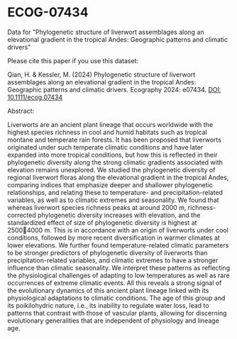 # ECOG-07434
Data for "Phylogenetic structure of liverwort assemblages along an elevational gradient in the tropical Andes: Geographic patterns and climatic drivers"

Please cite this paper if you use this dataset:

Qian, H. & Kessler, M. (2024) Phylogenetic structure of liverwort assemblages along an elevational gradient in the tropical Andes: Geographic patterns and climatic drivers. Ecography 2024: e07434. [DOI: 10.1111/ecog.07434](https://doi.org/10.1111/ecog.07434)

Abstract:

Liverworts are an ancient plant lineage that occurs worldwide with the highest species richness in cool and humid habitats such as tropical montane and temperate rain forests. It has been proposed that liverworts originated under such temperate climatic conditions and have later expanded into more tropical conditions, but how this is reflected in their phylogenetic diversity along the strong climatic gradients associated with elevation remains unexplored. We studied the phylogenetic diversity of regional liverwort floras along the elevational gradient in the tropical Andes, comparing indices that emphasize deeper and shallower phylogenetic relationships, and relating these to temperature- and precipitation-related variables, as well as to climatic extremes and seasonality. We found that whereas liverwort species richness peaks at around 2000 m, richness-corrected phylogenetic diversity increases with elevation, and the standardized effect of size of phylogenetic diversity is highest at 25004000 m. This is in accordance with an origin of liverworts under cool conditions, followed by more recent diversification in warmer climates at lower elevations. We further found temperature-related climatic parameters to be stronger predictors of phylogenetic diversity of liverworts than precipitation-related variables, and climatic extremes to have a stronger influence than climatic seasonality. We interpret these patterns as reflecting the physiological challenges of adapting to low temperatures as well as rare occurrences of extreme climatic events. All this reveals a strong signal of the evolutionary dynamics of this ancient plant lineage linked with its physiological adaptations to climatic conditions. The age of this group and its poikilohydric nature, i.e., its inability to regulate water loss, lead to patterns that contrast with those of vascular plants, allowing for discerning evolutionary generalities that are independent of physiology and lineage age.
